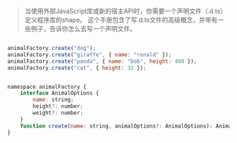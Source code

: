 > 当使用外部JavaScript库或新的宿主API时，你需要一个声明文件（.d.ts）定义程序库的shape。 这个手册包含了写.d.ts文件的高级概念，并带有一些例子，告诉你怎么去写一个声明文件。


```javascript

animalFactory.create("dog");
animalFactory.create("giraffe", { name: "ronald" });
animalFactory.create("panda", { name: "bob", height: 400 });
animalFactory.create("cat", { height: 32 });


namespace animalFactory {
    interface AnimalOptions {
        name: string;
        height?: number;
        weight?: number;
    }
    function create(name: string, animalOptions?: AnimalOptions): Animal;
}

```
